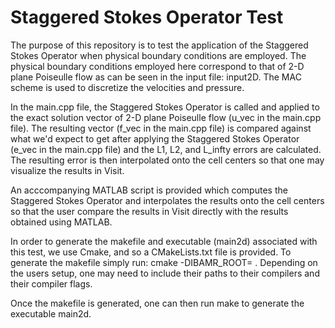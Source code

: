 # Staggered Stokes Operator Test

The purpose of this repository is to test the application of the Staggered Stokes Operator when physical boundary conditions are employed. The physical boundary conditions employed here correspond to that of 2-D plane Poiseulle flow as can be seen in the input file: input2D. The MAC scheme is used to discretize the velocities and pressure. 

In the main.cpp file, the Staggered Stokes Operator is called and applied to the exact solution vector of 2-D plane Poiseulle flow (u_vec in the main.cpp file). The resulting vector (f_vec in the main.cpp file) is compared against what we'd expect to get after applying the Staggered Stokes Operator (e_vec in the main.cpp file) and the L1, L2, and L_infty errors are calculated. The resulting error is then interpolated onto the cell centers so that one may visualize the results in Visit. 

An acccompanying MATLAB script is provided which computes the Staggered Stokes Operator and interpolates the results onto the cell centers so that the user compare the results in Visit directly with the results obtained using MATLAB. 

In order to generate the makefile and executable (main2d) associated with this test, we use Cmake, and so a CMakeLists.txt file is provided. To generate the makefile simply run: cmake -DIBAMR_ROOT=<path to IBAMR install> . Depending on the users setup, one may need to include their paths to their compilers and their compiler flags. 

Once the makefile is generated, one can then run make to generate the executable main2d. 

